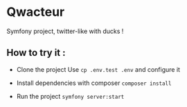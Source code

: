# Qwacteur
Symfony project, twitter-like with ducks !

## How to try it : 

* Clone the project
Use ```cp .env.test .env``` and configure it

* Install dependencies with composer 
```composer install```

* Run the project 
```symfony server:start```
